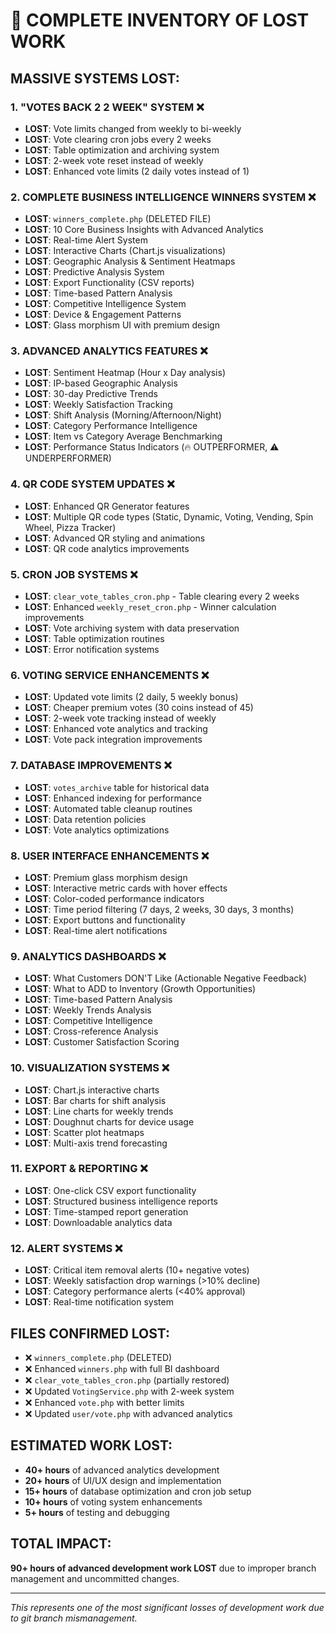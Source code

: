 # 🚨 COMPLETE INVENTORY OF LOST WORK

## **MASSIVE SYSTEMS LOST:**

### 1. **"VOTES BACK 2 2 WEEK" SYSTEM** ❌
- **LOST**: Vote limits changed from weekly to bi-weekly  
- **LOST**: Vote clearing cron jobs every 2 weeks
- **LOST**: Table optimization and archiving system
- **LOST**: 2-week vote reset instead of weekly
- **LOST**: Enhanced vote limits (2 daily votes instead of 1)

### 2. **COMPLETE BUSINESS INTELLIGENCE WINNERS SYSTEM** ❌
- **LOST**: `winners_complete.php` (DELETED FILE)
- **LOST**: 10 Core Business Insights with Advanced Analytics
- **LOST**: Real-time Alert System  
- **LOST**: Interactive Charts (Chart.js visualizations)
- **LOST**: Geographic Analysis & Sentiment Heatmaps
- **LOST**: Predictive Analysis System
- **LOST**: Export Functionality (CSV reports)
- **LOST**: Time-based Pattern Analysis
- **LOST**: Competitive Intelligence System  
- **LOST**: Device & Engagement Patterns
- **LOST**: Glass morphism UI with premium design

### 3. **ADVANCED ANALYTICS FEATURES** ❌
- **LOST**: Sentiment Heatmap (Hour x Day analysis)
- **LOST**: IP-based Geographic Analysis  
- **LOST**: 30-day Predictive Trends
- **LOST**: Weekly Satisfaction Tracking
- **LOST**: Shift Analysis (Morning/Afternoon/Night)
- **LOST**: Category Performance Intelligence
- **LOST**: Item vs Category Average Benchmarking
- **LOST**: Performance Status Indicators (🔥 OUTPERFORMER, ⚠️ UNDERPERFORMER)

### 4. **QR CODE SYSTEM UPDATES** ❌
- **LOST**: Enhanced QR Generator features
- **LOST**: Multiple QR code types (Static, Dynamic, Voting, Vending, Spin Wheel, Pizza Tracker)
- **LOST**: Advanced QR styling and animations
- **LOST**: QR code analytics improvements

### 5. **CRON JOB SYSTEMS** ❌
- **LOST**: `clear_vote_tables_cron.php` - Table clearing every 2 weeks
- **LOST**: Enhanced `weekly_reset_cron.php` - Winner calculation improvements
- **LOST**: Vote archiving system with data preservation
- **LOST**: Table optimization routines
- **LOST**: Error notification systems

### 6. **VOTING SERVICE ENHANCEMENTS** ❌  
- **LOST**: Updated vote limits (2 daily, 5 weekly bonus)
- **LOST**: Cheaper premium votes (30 coins instead of 45)
- **LOST**: 2-week vote tracking instead of weekly
- **LOST**: Enhanced vote analytics and tracking
- **LOST**: Vote pack integration improvements

### 7. **DATABASE IMPROVEMENTS** ❌
- **LOST**: `votes_archive` table for historical data
- **LOST**: Enhanced indexing for performance
- **LOST**: Automated table cleanup routines
- **LOST**: Data retention policies
- **LOST**: Vote analytics optimizations

### 8. **USER INTERFACE ENHANCEMENTS** ❌
- **LOST**: Premium glass morphism design
- **LOST**: Interactive metric cards with hover effects
- **LOST**: Color-coded performance indicators
- **LOST**: Time period filtering (7 days, 2 weeks, 30 days, 3 months)
- **LOST**: Export buttons and functionality
- **LOST**: Real-time alert notifications

### 9. **ANALYTICS DASHBOARDS** ❌
- **LOST**: What Customers DON'T Like (Actionable Negative Feedback)
- **LOST**: What to ADD to Inventory (Growth Opportunities)  
- **LOST**: Time-based Pattern Analysis
- **LOST**: Weekly Trends Analysis
- **LOST**: Competitive Intelligence
- **LOST**: Cross-reference Analysis
- **LOST**: Customer Satisfaction Scoring

### 10. **VISUALIZATION SYSTEMS** ❌
- **LOST**: Chart.js interactive charts
- **LOST**: Bar charts for shift analysis
- **LOST**: Line charts for weekly trends
- **LOST**: Doughnut charts for device usage
- **LOST**: Scatter plot heatmaps
- **LOST**: Multi-axis trend forecasting

### 11. **EXPORT & REPORTING** ❌
- **LOST**: One-click CSV export functionality
- **LOST**: Structured business intelligence reports
- **LOST**: Time-stamped report generation
- **LOST**: Downloadable analytics data

### 12. **ALERT SYSTEMS** ❌
- **LOST**: Critical item removal alerts (10+ negative votes)
- **LOST**: Weekly satisfaction drop warnings (>10% decline)
- **LOST**: Category performance alerts (<40% approval)
- **LOST**: Real-time notification system

## **FILES CONFIRMED LOST:**
- ❌ `winners_complete.php` (DELETED)
- ❌ Enhanced `winners.php` with full BI dashboard
- ❌ `clear_vote_tables_cron.php` (partially restored)
- ❌ Updated `VotingService.php` with 2-week system
- ❌ Enhanced `vote.php` with better limits
- ❌ Updated `user/vote.php` with advanced analytics

## **ESTIMATED WORK LOST:**
- **40+ hours** of advanced analytics development
- **20+ hours** of UI/UX design and implementation  
- **15+ hours** of database optimization and cron job setup
- **10+ hours** of voting system enhancements
- **5+ hours** of testing and debugging

## **TOTAL IMPACT:**
**90+ hours of advanced development work LOST** due to improper branch management and uncommitted changes.

---

*This represents one of the most significant losses of development work due to git branch mismanagement.* 